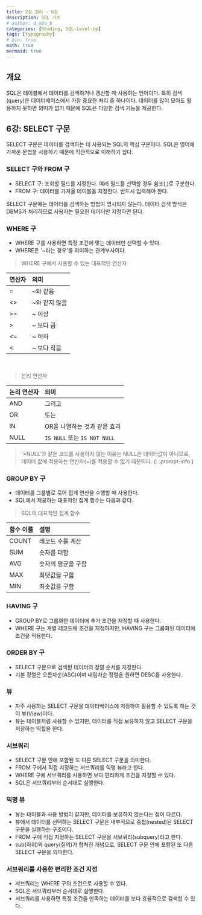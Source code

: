 ```yaml
---
title: 2장 정리 - 6강
description: SQL 기초
# author: d_o0o_b
categories: [Reading, SQL-Level-Up]
tags: [typography]
# pin: true
math: true
mermaid: true
---
```


## 개요

SQL은 테이블에서 데이터를 검색하거나 갱신할 때 사용하는 언어이다. 특히 검색(query)은 데이터베이스에서 가장 중요한 처리 중 하나이다. 데이터를 많이 모아도 활용하지 못하면 의미가 없기 때문에 SQL은 다양한 검색 기능을 제공한다.


## 6강: SELECT 구문
SELECT 구문은 데이터를 검색하는 데 사용되는 SQL의 핵심 구문이다. SQL은 영어에 가까운 문법을 사용하기 때문에 직관적으로 이해하기 쉽다.


### SELECT 구와 FROM 구
- SELECT 구: 조회할 필드를 지정한다. 여러 필드를 선택할 경우 쉼표(,)로 구분한다.
- FROM 구: 데이터를 가져올 테이블을 지정한다. 반드시 입력해야 한다.

SELECT 구문에는 데이터를 검색하는 방법이 명시되지 않는다. 데이터 검색 방식은 DBMS가 처리하므로 사용자는 필요한 데이터만 지정하면 된다.


### WHERE 구
- WHERE 구를 사용하면 특정 조건에 맞는 데이터만 선택할 수 있다.
- WHERE은 '~라는 경우'를 의미하는 관계부사이다.

>WHERE 구에서 사용할 수 있는 대표적인 연산자

| 연산자      | 의미      |
| :-------- | :-------- |
|  =  | ~와 같음   |
| <> | ~와 같지 않음  |
| >= | ~ 이상  |
| > | ~ 보다 큼 |
| <= | ~ 이하  |
| < | ~ 보다 작음  |

<br/>

>논리 연산자

| 논리 연산자      | 의미      |
| :-------- | :-------- |
| AND | 그리고    |
| OR  | 또는  |
| IN  | OR을 나열하는 것과 같은 효과   |
| NULL  | `IS NULL` 또는 `IS NOT NULL`   |


> '=NULL'과 같은 코드를 사용하지 않는 이유는 NULL은 데이터값이 아니므로, 데이터 값에 적용하는 연산자(=)를 적용할 수 없기 때문이다.
{: .prompt-info }


### GROUP BY 구
- 데이터를 그룹별로 묶어 집계 연산을 수행할 때 사용한다.
- SQL에서 제공하는 대표적인 집계 함수는 다음과 같다.

> SQL의 대표적인 집계 함수

| 함수 이름      | 설명      |
| :-------- | :-------- |
|  COUNT  | 레코드 수를 계산   |
|  SUM    | 숫자를 더함  |
| AVG     | 숫자의 평균을 구함  |
| MAX  | 최댓값을 구함 |
| MIN  | 최솟값을 구함  |


### HAVING 구
- GROUP BY로 그룹화한 데이터에 추가 조건을 지정할 때 사용한다.
- WHERE 구는 개별 레코드에 조건을 지정하지만, HAVING 구는 그룹화된 데이터에 조건을 적용한다.


### ORDER BY 구
- SELECT 구문으로 검색된 데이터의 정렬 순서를 지정한다.
- 기본 정렬은 오름차순(ASC)이며 내림차순 정렬을 원하면 DESC를 사용한다.


### 뷰
- 자주 사용하는 SELECT 구문을 데이터베이스에 저장하여 활용할 수 있도록 하는 것이 뷰(View)이다.
- 뷰는 테이블처럼 사용할 수 있지만, 데이터를 직접 보유하지 않고 SELECT 구문을 저장하는 역할을 한다.


### 서브쿼리
- SELECT 구문 안에 포함된 또 다른 SELECT 구문을 의미한다.
- FROM 구에서 직접 지정하는 서브쿼리를 익명 뷰라고 한다.
- WHERE 구에 서브쿼리를 사용하면 보다 편리하게 조건을 지정할 수 있다.
- SQL은 서브쿼리부터 순서대로 실행한다.


### 익명 뷰
- 뷰는 테이블과 사용 방법이 같지만, 데이터를 보유하지 않는다는 점이 다르다.
- 뷰에서 데이터를 선택하는 SELECT 구문은 내부적으로 중첩(nested)된 SELECT 구문을 실행하는 구조이다.
- FROM 구에 직접 지정하는 SELECT 구문을 서브쿼리(subquery)라고 한다.
- sub(하위)와 query(질의)가 합쳐진 개념으로, SELECT 구문 안에 포함된 또 다른 SELECT 구문을 의미한다.


### 서브쿼리를 사용한 편리한 조건 지정
- 서브쿼리는 WHERE 구의 조건으로 사용할 수 있다.
- SQL은 서브쿼리부터 순서대로 실행한다.
- 서브쿼리를 사용하면 특정 조건을 만족하는 데이터를 보다 효율적으로 검색할 수 있다.



